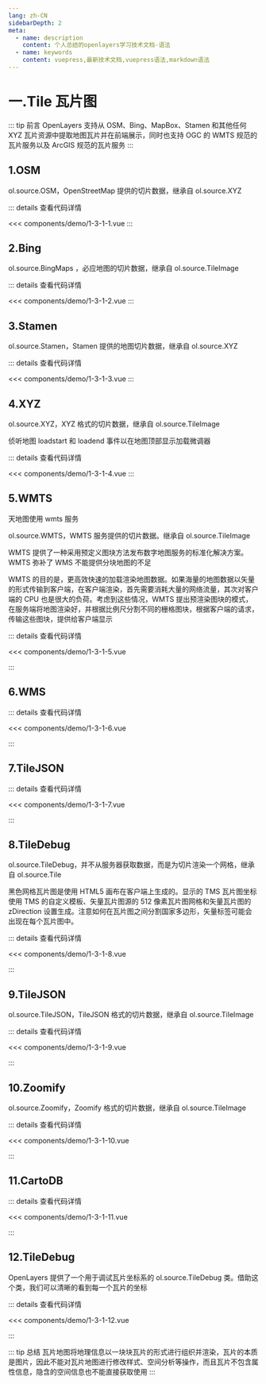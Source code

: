 ```yaml
---
lang: zh-CN
sidebarDepth: 2
meta:
  - name: description
    content: 个人总结的openlayers学习技术文档-语法
  - name: keywords
    content: vuepress,最新技术文档,vuepress语法,markdown语法
---
```


# 一.Tile 瓦片图

::: tip 前言
OpenLayers 支持从 OSM、Bing、MapBox、Stamen 和其他任何 XYZ 瓦片资源中提取地图瓦片并在前端展示，同时也支持 OGC 的 WMTS 规范的瓦片服务以及 ArcGIS 规范的瓦片服务
:::

## 1.OSM

ol.source.OSM，OpenStreetMap 提供的切片数据，继承自 ol.source.XYZ

  <Container url="/resume/?type=openlayers&name=1-3-1-1.vue" />

::: details 查看代码详情

<<< components/demo/1-3-1-1.vue
:::

## 2.Bing

ol.source.BingMaps ，必应地图的切片数据，继承自 ol.source.TileImage

  <Container url="/resume/?type=openlayers&name=1-3-1-2.vue" />

::: details 查看代码详情

<<< components/demo/1-3-1-2.vue
:::

## 3.Stamen

ol.source.Stamen，Stamen 提供的地图切片数据，继承自 ol.source.XYZ

  <Container url="/resume/?type=openlayers&name=1-3-1-3.vue" />

::: details 查看代码详情

<<< components/demo/1-3-1-3.vue
:::

## 4.XYZ

ol.source.XYZ，XYZ 格式的切片数据，继承自 ol.source.TileImage

侦听地图 loadstart 和 loadend 事件以在地图顶部显示加载微调器

  <Container url="/resume/?type=openlayers&name=1-3-1-4.vue" />

::: details 查看代码详情

<<< components/demo/1-3-1-4.vue
:::

## 5.WMTS

天地图使用 wmts 服务

ol.source.WMTS，WMTS 服务提供的切片数据。继承自 ol.source.TileImage

WMTS 提供了一种采用预定义图块方法发布数字地图服务的标准化解决方案。WMTS 弥补了 WMS 不能提供分块地图的不足

WMTS 的目的是，更高效快速的加载渲染地图数据。如果海量的地图数据以矢量的形式传输到客户端，在客户端渲染，首先需要消耗大量的网络流量，其次对客户端的 CPU 也是很大的负荷。考虑到这些情况，WMTS 提出预渲染图块的模式，在服务端将地图渲染好，并根据比例尺分割不同的栅格图块，根据客户端的请求，传输这些图块，提供给客户端显示

  <Container url="/resume/?type=openlayers&name=1-3-1-5.vue" />

::: details 查看代码详情

<<< components/demo/1-3-1-5.vue

:::

## 6.WMS

  <Container url="/resume/?type=openlayers&name=1-3-1-6.vue" />

::: details 查看代码详情

<<< components/demo/1-3-1-6.vue

:::

## 7.TileJSON

  <Container url="/resume/?type=openlayers&name=1-3-1-7.vue" />

::: details 查看代码详情

<<< components/demo/1-3-1-7.vue

:::

## 8.TileDebug

ol.source.TileDebug，并不从服务器获取数据，而是为切片渲染一个网格，继承自 ol.source.Tile

黑色网格瓦片图是使用 HTML5 画布在客户端上生成的。显示的 TMS 瓦片图坐标使用 TMS 的自定义模板、矢量瓦片图源的 512 像素瓦片图网格和矢量瓦片图的 zDirection 设置生成。注意如何在瓦片图之间分割国家多边形，矢量标签可能会出现在每个瓦片图中。

  <Container url="/resume/?type=openlayers&name=1-3-1-8.vue" />

::: details 查看代码详情

<<< components/demo/1-3-1-8.vue

:::

## 9.TileJSON

ol.source.TileJSON，TileJSON 格式的切片数据，继承自 ol.source.TileImage

  <Container url="/resume/?type=openlayers&name=1-3-1-9.vue" />

::: details 查看代码详情

<<< components/demo/1-3-1-9.vue

:::

## 10.Zoomify

ol.source.Zoomify，Zoomify 格式的切片数据，继承自 ol.source.TileImage

  <Container url="/resume/?type=openlayers&name=1-3-1-10.vue" />

::: details 查看代码详情

<<< components/demo/1-3-1-10.vue

:::

## 11.CartoDB

  <Container url="/resume/?type=openlayers&name=1-3-1-11.vue" />

::: details 查看代码详情

<<< components/demo/1-3-1-11.vue

:::

## 12.TileDebug

OpenLayers 提供了一个用于调试瓦片坐标系的 ol.source.TileDebug 类。借助这个类，我们可以清晰的看到每一个瓦片的坐标

  <Container url="/resume/?type=openlayers&name=1-3-1-12.vue" />

::: details 查看代码详情

<<< components/demo/1-3-1-12.vue

:::

::: tip 总结
瓦片地图将地理信息以一块块瓦片的形式进行组织并渲染，瓦片的本质是图片，因此不能对瓦片地图进行修改样式、空间分析等操作，而且瓦片不包含属性信息，隐含的空间信息也不能直接获取使用
:::
